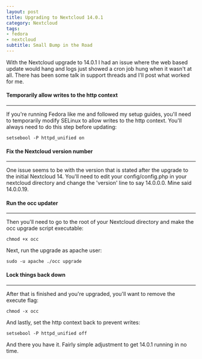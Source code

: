 ```yaml
---
layout: post
title: Upgrading to Nextcloud 14.0.1
category: Nextcloud
tags:
- fedora
- nextcloud
subtitle: Small Bump in the Road
---
```


With the Nextcloud upgrade to 14.0.1 I had an issue where the web based update would hang and logs just showed a cron job hung when it wasn't at all. There has been some talk in support threads and I'll post what worked for me.

#### Temporarily allow writes to the http context
****
If you're running Fedora like me and followed my setup guides, you'll need to temporarily modify SELinux to allow writes to the http context. You'll always need to do this step before updating:
```
setsebool -P httpd_unified on
```

#### Fix the Nextcloud version number
****
One issue seems to be with the version that is stated after the upgrade to the initial Nextcloud 14. You'll need to edit your config/config.php in your nextcloud directory and change the 'version' line to say 14.0.0.0. Mine said 14.0.0.19. 

#### Run the occ updater
****
Then you'll need to go to the root of your Nextcloud directory and make the occ upgrade script executable:
```
chmod +x occ
```

Next, run the upgrade as apache user:
```
sudo -u apache ./occ upgrade
```

#### Lock things back down
****
After that is finished and you're upgraded, you'll want to remove the execute flag:
```
chmod -x occ
```

And lastly, set the http context back to prevent writes:
```
setsebool -P httpd_unified off
```

And there you have it. Fairly simple adjustment to get 14.0.1 running in no time.

